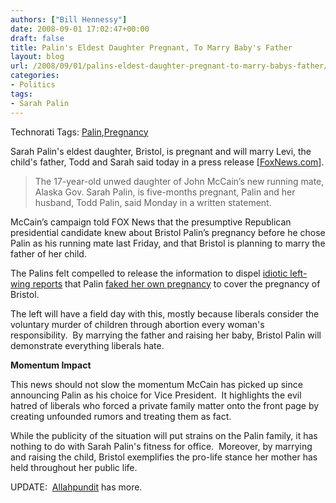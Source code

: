```yaml
---
authors: ["Bill Hennessy"]
date: 2008-09-01 17:02:47+00:00
draft: false
title: Palin's Eldest Daughter Pregnant, To Marry Baby's Father
layout: blog
url: /2008/09/01/palins-eldest-daughter-pregnant-to-marry-babys-father/
categories:
- Politics
tags:
- Sarah Palin
---
```


Technorati Tags: [Palin](https://technorati.com/tags/Palin),[Pregnancy](https://technorati.com/tags/Pregnancy)


Sarah Palin's eldest daughter, Bristol, is pregnant and will marry Levi, the child's father, Todd and Sarah said today in a press release [[FoxNews.com](https://elections.foxnews.com/2008/09/01/palins-17-year-old-daughter-is-pregnant/)].


> The 17-year-old unwed daughter of John McCain’s new running mate, Alaska Gov. Sarah Palin, is five-months pregnant, Palin and her husband, Todd Palin, said Monday in a written statement.

McCain’s campaign told FOX News that the presumptive Republican presidential candidate knew about Bristol Palin’s pregnancy before he chose Palin as his running mate last Friday, and that Bristol is planning to marry the father of her child.


The Palins felt compelled to release the information to dispel [idiotic left-wing reports](https://michellemalkin.com/2008/08/31/palin-derangement-syndrome/) that Palin [faked her own pregnancy](https://hotair.com/archives/2008/09/01/a-picture-refutes-a-thousand-nutcase-conspiracies/) to cover the pregnancy of Bristol.

The left will have a field day with this, mostly because liberals consider the voluntary murder of children through abortion every woman's responsibility.  By marrying the father and raising her baby, Bristol Palin will demonstrate everything liberals hate.

**Momentum Impact**

This news should not slow the momentum McCain has picked up since announcing Palin as his choice for Vice President.  It highlights the evil hatred of liberals who forced a private family matter onto the front page by creating unfounded rumors and treating them as fact.

While the publicity of the situation will put strains on the Palin family, it has nothing to do with Sarah Palin's fitness for office.  Moreover, by marrying and raising the child, Bristol exemplifies the pro-life stance her mother has held throughout her public life.

UPDATE:  [Allahpundit](https://hotair.com/archives/2008/09/01/oy-palins-daughter-is-pregnant/) has more.
